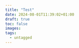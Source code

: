 ```yaml
---
title: "Test"
date: 2024-08-01T11:39:02+01:00
draft: true
toc: false
images:
tags:
  - untagged
---
```


